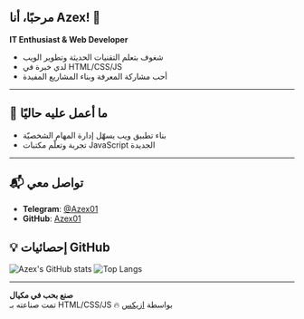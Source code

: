 <!-- ابدأ الملف مثلاً باسم README.md وضع به المحتوى التالي -->

## مرحبًا، أنا Azex! 👋

**IT Enthusiast & Web Developer**

- شغوف بتعلم التقنيات الحديثة وتطوير الويب
- لدي خبرة في HTML/CSS/JS
- أحب مشاركة المعرفة وبناء المشاريع المفيدة

---

## 🌟 ما أعمل عليه حاليًا

- بناء تطبيق ويب يسهّل إدارة المهام الشخصيّة
- تجربة وتعلّم مكتبات JavaScript الجديدة

---

## 📬 تواصل معي

- **Telegram**: [@Azex01](azex_001)
- **GitHub**: [Azex01](https://github.com/Azex01)

## 💡 إحصائيات GitHub

![Azex's GitHub stats](https://github-readme-stats.vercel.app/api?username=Azex01&show_icons=true&theme=dark)
![Top Langs](https://github-readme-stats.vercel.app/api/top-langs/?username=Azex01&layout=compact&theme=dark)

---

**صنع بحب في مكيال**  
تمت صناعته بـ HTML/CSS/JS 🔥 بواسطة [ازيكس](https://github.com/Azex01)
